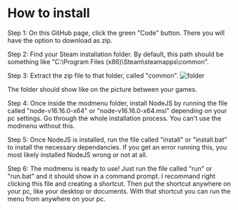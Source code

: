 # How to install

Step 1: On this GitHub page, click the green "Code" button. There you will have the option to download as zip.

Step 2: Find your Steam installation folder. By default, this path should be something like "C:\Program Files (x86)\Steam\steamapps\common".

Step 3: Extract the zip file to that folder, called "common". 
![folder](https://user-images.githubusercontent.com/99101540/180832836-2da3ed2f-1dd7-4375-93b0-9a0ce5dd526e.png)

The folder should show like on the picture between your games.

Step 4: Once inside the modmenu folder, install NodeJS by running the file called "node-v16.16.0-x64" or "node-v16.16.0-x64.msi" depending on your pc settings. Go through the whole installation process.
You can't use the modmenu without this.

Step 5: Once NodeJS is installed, run the file called "install" or "install.bat" to install the necessary dependancies.
If you get an error running this, you most likely installed NodeJS wrong or not at all.

Step 6: The modmenu is ready to use! Just run the file called "run" or "run.bat" and it should show in a command prompt. 
I recommand right clicking this file and creating a shortcut. Then put the shortcut anywhere on your pc, like your desktop or documents. With that shortcut you can run the menu from anywhere on your pc.
